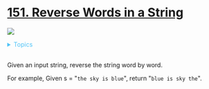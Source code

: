 # [151. Reverse Words in a String](https://leetcode.com/problems/reverse-words-in-a-string/description/)


![](https://img.shields.io/badge/Difficulty-Medium-F8AF40.svg)

<details>
<summary style="color:#4FC3F7">Topics</summary>

* [`String`](https://leetcode.com/tag/string/)

</details>
<br />


Given an input string, reverse the string word by word.

For example,
Given s = "`the sky is blue`",
return "`blue is sky the`".